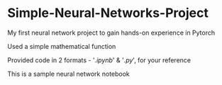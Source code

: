# Simple-Neural-Networks-Project
My first neural network project to gain hands-on experience in Pytorch

Used a simple mathematical function

Provided code in 2 formats - '_.ipynb_' & '_.py_', for your reference

This is a sample neural network notebook
